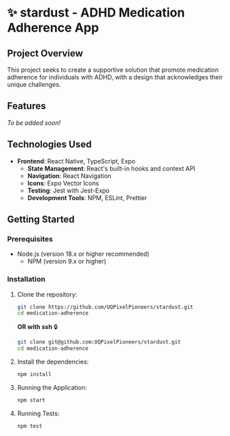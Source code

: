 # ✨ stardust - ADHD Medication Adherence App

## Project Overview
This project seeks to create a supportive solution that promote medication adherence for individuals with ADHD, with a design that acknowledges their unique challenges.

## Features
_To be added soon!_

## Technologies Used
- **Frontend**: React Native, TypeScript, Expo
  - **State Management**: React's built-in hooks and context API
  - **Navigation**: React Navigation
  - **Icons**: Expo Vector Icons
  - **Testing**: Jest with Jest-Expo
  - **Development Tools**: NPM, ESLint, Prettier
    
## Getting Started

### Prerequisites
- Node.js (version 18.x or higher recommended)
  - NPM (version 9.x or higher)

### Installation

1. Clone the repository:
   ```bash
   git clone https://github.com/UQPixelPioneers/stardust.git
   cd medication-adherence
   ```
   
   **OR with ssh** 🔒
   ```bash
   git clone git@github.com:UQPixelPioneers/stardust.git
   cd medication-adherence
   ```

2. Install the dependencies:
   ```bash
   npm install
   ```

3. Running the Application:
   ```bash
   npm start
   ```

4. Running Tests:
   ```bash
   npm test
   ```
